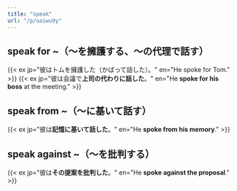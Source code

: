 ```yaml
---
title: "speak"
url: "/p/uaiwu9y"
---
```


speak for ~（〜を擁護する、〜の代理で話す）
----

{{< ex jp="彼はトムを擁護した（かばって話した）。" en="He spoke for Tom." >}}
{{< ex jp="彼は会議で**上司の代わりに話した**。" en="He **spoke for his boss** at the meeting." >}}

speak from ~（〜に基いて話す）
----

{{< ex jp="彼は**記憶に基いて話した**。" en="He **spoke from his memory**." >}}

speak against ~（〜を批判する）
----

{{< ex jp="彼は**その提案を批判した**。" en="He **spoke against the proposal**." >}}

